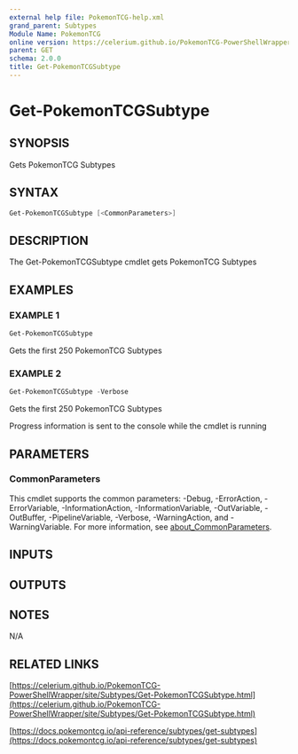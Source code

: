 ```yaml
---
external help file: PokemonTCG-help.xml
grand_parent: Subtypes
Module Name: PokemonTCG
online version: https://celerium.github.io/PokemonTCG-PowerShellWrapper/site/Subtypes/Get-PokemonTCGSubtype.html
parent: GET
schema: 2.0.0
title: Get-PokemonTCGSubtype
---
```


# Get-PokemonTCGSubtype

## SYNOPSIS
Gets PokemonTCG Subtypes

## SYNTAX

```powershell
Get-PokemonTCGSubtype [<CommonParameters>]
```

## DESCRIPTION
The Get-PokemonTCGSubtype cmdlet gets PokemonTCG Subtypes

## EXAMPLES

### EXAMPLE 1
```powershell
Get-PokemonTCGSubtype
```

Gets the first 250 PokemonTCG Subtypes

### EXAMPLE 2
```powershell
Get-PokemonTCGSubtype -Verbose
```

Gets the first 250 PokemonTCG Subtypes

Progress information is sent to the console while the cmdlet is running

## PARAMETERS

### CommonParameters
This cmdlet supports the common parameters: -Debug, -ErrorAction, -ErrorVariable, -InformationAction, -InformationVariable, -OutVariable, -OutBuffer, -PipelineVariable, -Verbose, -WarningAction, and -WarningVariable. For more information, see [about_CommonParameters](http://go.microsoft.com/fwlink/?LinkID=113216).

## INPUTS

## OUTPUTS

## NOTES
N/A

## RELATED LINKS

[https://celerium.github.io/PokemonTCG-PowerShellWrapper/site/Subtypes/Get-PokemonTCGSubtype.html](https://celerium.github.io/PokemonTCG-PowerShellWrapper/site/Subtypes/Get-PokemonTCGSubtype.html)

[https://docs.pokemontcg.io/api-reference/subtypes/get-subtypes](https://docs.pokemontcg.io/api-reference/subtypes/get-subtypes)

